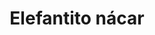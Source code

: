 ---
title: Elefantito nácar
date: 
draft: false

# descripcion
description : Conjunto de cadena y dije plata 925 con detalle en nácar. Largo de cadena 40, 45 o 50 cm a elección.

materials: Plata 925

color: 

dimensions: 

code: 06-26-0838

type: "Conjuntos"

categories: []

price: $5.470,00

price_eftvo: $4.650,00

# Images
# first image will be shown in the product page
images:
  # - image: "images/path_to_image"
  # La ubicacion de las imagenes es imagenes/Conjuntos/Conjuntos.Cadena y Dije/06-26-0838-elefantito-nacar
  - image: "./images/conjuntos/cadena_y_dije/06-26-0838-elefantito-nacar.jpg"
  - image: "./images/conjuntos/cadena_y_dije/06-26-0838-elefantito-nacar_c.jpg"
  - image: "./images/conjuntos/cadena_y_dije/06-26-0838-elefantito-nacar_d.jpg"
---
